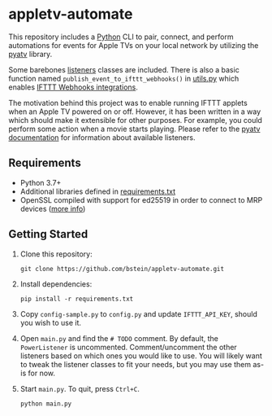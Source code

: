 # appletv-automate

This repository includes a [Python](https://www.python.org/) CLI to pair, connect, and perform automations for events for Apple TVs on your local network by utilizing the [pyatv](https://github.com/postlund/pyatv) library.

Some barebones [listeners](https://github.com/bstein/appletv-automate/tree/master/listeners) classes are included. There is also a basic function named `publish_event_to_ifttt_webhooks()` in [utils.py](https://github.com/bstein/appletv-automate/blob/master/utils.py) which enables [IFTTT Webhooks integrations](https://ifttt.com/maker_webhooks).

The motivation behind this project was to enable running IFTTT applets when an Apple TV powered on or off. However, it has been written in a way which should make it extensible for other purposes. For example, you could perform some action when a movie starts playing. Please refer to the [pyatv documentation](https://pyatv.dev/development/listeners/) for information about available listeners.

## Requirements

- Python 3.7+
- Additional libraries defined in [requirements.txt](https://github.com/bstein/appletv-automate/blob/master/requirements.txt)
- OpenSSL compiled with support for ed25519 in order to connect to MRP devices ([more info](https://pyatv.dev/support/faq/#i-get-an-error-about-ed25519-is-not-supported-how-can-i-fix-that))

## Getting Started

1. Clone this repository:

   ```
   git clone https://github.com/bstein/appletv-automate.git
   ```

2. Install dependencies:

   ```
   pip install -r requirements.txt
   ```

3. Copy `config-sample.py` to `config.py` and update `IFTTT_API_KEY`, should you wish to use it.

4. Open `main.py` and find the `# TODO` comment. By default, the `PowerListener` is uncommented. Comment/uncomment the other listeners based on which ones you would like to use. You will likely want to tweak the listener classes to fit your needs, but you may use them as-is for now.

5. Start `main.py`. To quit, press `Ctrl+C`.

   ```
   python main.py
   ```

